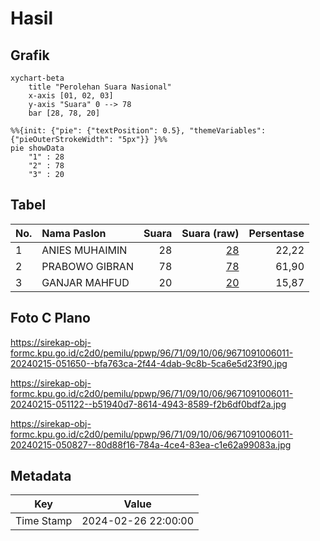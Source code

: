 # Hasil

## Grafik

```mermaid
xychart-beta
    title "Perolehan Suara Nasional"
    x-axis [01, 02, 03]
    y-axis "Suara" 0 --> 78
    bar [28, 78, 20]
```

```mermaid
%%{init: {"pie": {"textPosition": 0.5}, "themeVariables": {"pieOuterStrokeWidth": "5px"}} }%%
pie showData
    "1" : 28
    "2" : 78
    "3" : 20
```

## Tabel

| No. | Nama Paslon    | Suara | Suara (raw) | Persentase |
|:--- |:-------------- | -----:| -----------:| ----------:|
| 1   | ANIES MUHAIMIN | 28    | [28][p-1]   | 22,22      |
| 2   | PRABOWO GIBRAN | 78    | [78][p-2]   | 61,90      |
| 3   | GANJAR MAHFUD  | 20    | [20][p-3]   | 15,87      |


[p-1]: https://github.com/gigit-pemilu/pemilu-2024/blob/main/pilpres/hitung-suara/sub/96-papua-barat-daya/sub/71-kota-sorong/sub/09-malaimsimsa/sub/1006-klabulu/sub/011-tps/sub/paslon-1.txt
[p-2]: https://github.com/gigit-pemilu/pemilu-2024/blob/main/pilpres/hitung-suara/sub/96-papua-barat-daya/sub/71-kota-sorong/sub/09-malaimsimsa/sub/1006-klabulu/sub/011-tps/sub/paslon-2.txt
[p-3]: https://github.com/gigit-pemilu/pemilu-2024/blob/main/pilpres/hitung-suara/sub/96-papua-barat-daya/sub/71-kota-sorong/sub/09-malaimsimsa/sub/1006-klabulu/sub/011-tps/sub/paslon-3.txt

## Foto C Plano

https://sirekap-obj-formc.kpu.go.id/c2d0/pemilu/ppwp/96/71/09/10/06/9671091006011-20240215-051650--bfa763ca-2f44-4dab-9c8b-5ca6e5d23f90.jpg

https://sirekap-obj-formc.kpu.go.id/c2d0/pemilu/ppwp/96/71/09/10/06/9671091006011-20240215-051122--b51940d7-8614-4943-8589-f2b6df0bdf2a.jpg

https://sirekap-obj-formc.kpu.go.id/c2d0/pemilu/ppwp/96/71/09/10/06/9671091006011-20240215-050827--80d88f16-784a-4ce4-83ea-c1e62a99083a.jpg


## Metadata

| Key        | Value               |
| ---------- | ------------------- |
| Time Stamp | 2024-02-26 22:00:00 |



